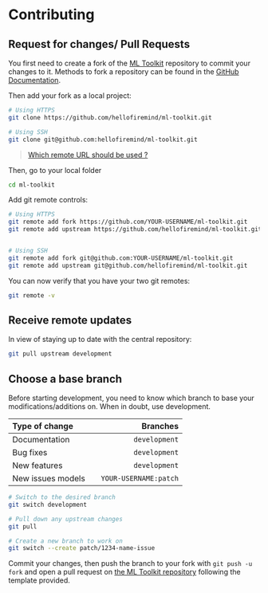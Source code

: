 # Contributing

## Request for changes/ Pull Requests
You first need to create a fork of the [ML Toolkit](https://github.com/hellofiremind/ml-toolkit/) repository to commit your changes to it. Methods to fork a repository can be found in the [GitHub Documentation](https://docs.github.com/en/get-started/quickstart/fork-a-repo).

Then add your fork as a local project:

```sh
# Using HTTPS
git clone https://github.com/hellofiremind/ml-toolkit.git

# Using SSH
git clone git@github.com:hellofiremind/ml-toolkit.git
```

> [Which remote URL should be used ?](https://docs.github.com/en/get-started/getting-started-with-git/about-remote-repositories)

Then, go to your local folder

```sh
cd ml-toolkit
```

Add git remote controls:

```sh
# Using HTTPS
git remote add fork https://github.com/YOUR-USERNAME/ml-toolkit.git
git remote add upstream https://github.com/hellofiremind/ml-toolkit.git


# Using SSH
git remote add fork git@github.com:YOUR-USERNAME/ml-toolkit.git
git remote add upstream git@github.com/hellofiremind/ml-toolkit.git
```

You can now verify that you have your two git remotes:

```sh
git remote -v
```

## Receive remote updates
In view of staying up to date with the central repository:

```sh
git pull upstream development
```

## Choose a base branch
Before starting development, you need to know which branch to base your modifications/additions on. When in doubt, use development.

| Type of change                |           | Branches              |
| :------------------           |:---------:| ---------------------:|
| Documentation                 |           | `development`         |
| Bug fixes                     |           | `development`         |
| New features                  |           | `development`         |
| New issues models             |           | `YOUR-USERNAME:patch` |

```sh
# Switch to the desired branch
git switch development

# Pull down any upstream changes
git pull

# Create a new branch to work on
git switch --create patch/1234-name-issue
```

Commit your changes, then push the branch to your fork with `git push -u fork` and open a pull request on [the ML Toolkit repository](https://github.com/hellofiremind/ml-toolkit/) following the template provided.
